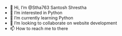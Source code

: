 - 👋 Hi, I’m @Stha763 Santosh Shrestha
- 👀 I’m interested in Python
- 🌱 I’m currently learning Python
- 💞️ I’m looking to collaborate on website development 
- 📫 How to reach me to there

<!---
Stha763/Stha763 is a ✨ special ✨ repository because its `README.md` (this file) appears on your GitHub profile.
You can click the Preview link to take a look at your changes.
--->
